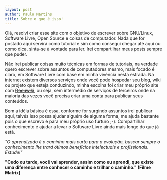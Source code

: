 ```yaml
---
layout: post
author: Paulo Martins
title: Sobre o que é isso!
---
```


Olá, resolvi criar esse site com o objetivo de escrever sobre GNU/Linux, Software Livre, Open Source e coisas de computador. Nada que for postado aqui servirá como tutorial e sim como consegui chegar até aqui ou como dica, sinta-se à vontade para ler. Irei compartilhar meus posts sempre que puder.

Não irei publicar coisas muito técnicas em formas de tutoriais, na verdade quero escrever sobre assuntos de computadores mesmo, mais focado é claro, em Software Livre com base em minha vivência nesta estrada. Na internet existem diversos serviços onde você pode hospedar seu blog, wiki ou projeto que esteja conduzindo, minha escolha foi criar meu próprio site com ~~[Docuwiki](https://www.dokuwiki.org/dokuwiki)~~, ou seja, sem intermédio de serviços de terceiros onde na maioria das vezes você precisa criar uma conta para publicar seus conteúdos.

Bom a idéia básica é essa, conforme for surgindo assuntos irei publicar aqui, talvés isso possa ajudar alguém de alguma forma, me ajuda bastante pois o que escrevo é para meu próprio uso furturo ;-). Compartilhar conhecimento é ajudar a levar o Software Livre ainda mais longe do que já está.  

_"O aprendizado é o caminho mais curto para a evolução, buscar sempre o conhecimento lhe trará ótimos benefícios intelectuais e profissionais. Estude!"_

**"Cedo ou tarde, você vai aprender, assim como eu aprendi, que existe uma diferença entre conhecer o caminho e trilhar o caminho." (Filme Matrix)**